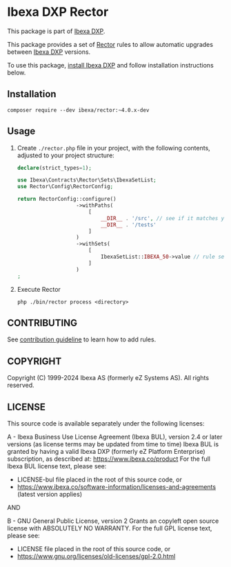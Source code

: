 # Ibexa DXP Rector

This package is part of [Ibexa DXP](https://ibexa.co).

This package provides a set of [Rector](https://getrector.com/) rules to allow automatic upgrades between
[Ibexa DXP](https://ibexa.co) versions.

To use this package, [install Ibexa DXP](https://doc.ibexa.co/en/latest/install/) and follow installation instructions
below.

## Installation

```
composer require --dev ibexa/rector:~4.0.x-dev
```

## Usage

1. Create `./rector.php` file in your project, with the following contents, adjusted to your project structure:
   ```php
   declare(strict_types=1);

   use Ibexa\Contracts\Rector\Sets\IbexaSetList;
   use Rector\Config\RectorConfig;

   return RectorConfig::configure()
                      ->withPaths(
                          [
                              __DIR__ . '/src', // see if it matches your project structure
                              __DIR__ . '/tests'
                          ]
                      )
                      ->withSets(
                          [
                              IbexaSetList::IBEXA_50->value // rule set for upgrading to Ibexa DXP 5.0
                          ]
                      )
   ;
   ```
2. Execute Rector
    ```
    php ./bin/rector process <directory>
    ```

## CONTRIBUTING

See [contribution guideline](./CONTRIBUTING.md) to learn how to add rules.

## COPYRIGHT

Copyright (C) 1999-2024 Ibexa AS (formerly eZ Systems AS). All rights reserved.

## LICENSE

This source code is available separately under the following licenses:

A - Ibexa Business Use License Agreement (Ibexa BUL),
version 2.4 or later versions (as license terms may be updated from time to time)
Ibexa BUL is granted by having a valid Ibexa DXP (formerly eZ Platform Enterprise) subscription,
as described at: https://www.ibexa.co/product
For the full Ibexa BUL license text, please see:
- LICENSE-bul file placed in the root of this source code, or
- https://www.ibexa.co/software-information/licenses-and-agreements (latest version applies)

AND

B - GNU General Public License, version 2
Grants an copyleft open source license with ABSOLUTELY NO WARRANTY. For the full GPL license text, please see:
- LICENSE file placed in the root of this source code, or
- https://www.gnu.org/licenses/old-licenses/gpl-2.0.html
